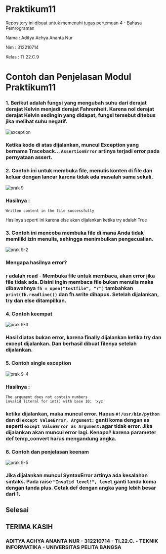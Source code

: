 # Praktikum11

Repository ini dibuat untuk memenuhi tugas pertemuan 4 - Bahasa Pemrograman

Nama : Aditya Achya Ananta Nur

Nim : 312210714

Kelas : TI.22.C.9

# Contoh dan Penjelasan Modul Praktikum11

### 1. Berikut adalah fungsi yang mengubah suhu dari derajat derajat Kelvin menjadi derajat Fahrenheit. Karena nol derajat derajat Kelvin sedingin yang didapat, fungsi tersebut ditebus jika melihat suhu negatif.

![exception](https://user-images.githubusercontent.com/115516473/208232159-2b286b13-53a9-4d40-b83e-efa40f909c42.png)

### Ketika kode di atas dijalankan, muncul Exception yang bernama Traceback... ```AssertionError``` artinya terjadi error pada pernyataan assert.

### 2. Contoh ini untuk membuka file, menulis konten di file dan keluar dengan lancar karena tidak ada masalah sama sekali.

![prak 9](https://user-images.githubusercontent.com/115516473/208232774-4146e137-d051-47c8-8432-8e1f8936e12a.png)

### Hasilnya :

```
Written content in the file successfully
```

Hasilnya seperti ini karena else akan dijalankan ketika try adalah True

### 3. Contoh ini mencoba membuka file di mana Anda tidak memiliki izin menulis, sehingga menimbulkan pengecualian.

![prak 9-2](https://user-images.githubusercontent.com/115516473/208233322-41ef7a58-a485-4632-99a5-29a10950fae6.png)

### Mengapa hasilnya error? 

### r adalah read - Membuka file untuk membaca, akan error jika file tidak ada. Disini ingin membaca file bukan menulis maka dibawahnya ```fh = open("testfile", "r")``` tambahkan ```print(fh.readline())``` dan fh.write dihapus. Setelah dijalankan, try dan else ditampilkan.

### 4. Contoh keempat 

![prak 9-3](https://user-images.githubusercontent.com/115516473/208242848-5e8f3f5d-5a07-4bb7-81c2-c211f3c23da0.png)

### Hasil diatas bukan error, karena finally dijalankan ketika try dan except dijalankan. Dan berhasil dibuat filenya setelah dijalankan.

### 5. Contoh single exception

![prak 9-4](https://user-images.githubusercontent.com/115516473/208243105-f48bd09a-f68c-4cda-ad11-64b3b7b4950b.png)

### Hasilnya : 

```
The argument does not contain numbers 
invalid literal for int() with base 10: 'xyz'
```

### ketika dijalankan, maka muncul error. Hapus ```#!/usr/bin/python``` dan di ```except ValueError, Argument:``` ganti koma dengan as seperti ```except ValueError as Argument:```agar tidak error. Jika dijalankan akan muncul error lagi. Kenapa? karena parameter def temp_convert harus mengandung angka.

### 6. Contoh dan penjelasan keenam

![prak 9-5](https://user-images.githubusercontent.com/115516473/208243725-a8418191-cedb-436b-8719-2c4d27a95c3a.png)

### Jika dijalankan muncul SyntaxError artinya ada kesalahan sintaks. Pada raise ```"Invalid level!", level``` ganti tanda koma dengan tanda plus. Cetak def dengan angka yang lebih besar dari 1.

## Selesai

## TERIMA KASIH
### ADITYA ACHYA ANANTA NUR - 312210714 - TI.22.C. - TEKNIK INFORMATIKA - UNIVERSITAS PELITA BANGSA
